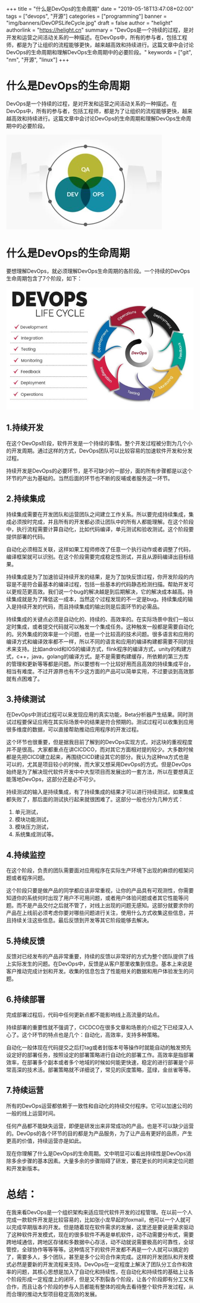 +++
title = "什么是DevOps的生命周期"
date = "2019-05-18T13:47:08+02:00"
tags = ["devops", "开源"]
categories = ["programming"]
banner = "img/banners/DevOPSLifeCycle.jpg"
draft = false
author = "helight"
authorlink = "https://helight.cn"
summary = "DevOps是一个持续的过程，是对开发和运营之间活动关系的一种描述。在DevOps中，所有的参与者，包括工程师，都是为了让组织的流程能够更快，越来越高效和持续进行。这篇文章中会讨论DevOps的生命周期和理解DevOps生命周期中的必要阶段。"
keywords = ["git", "nm", "开源", "linux"]
+++

# 什么是DevOps的生命周期

DevOps是一个持续的过程，是对开发和运营之间活动关系的一种描述。在DevOps中，所有的参与者，包括工程师，都是为了让组织的流程能够更快，越来越高效和持续进行。这篇文章中会讨论DevOps的生命周期和理解DevOps生命周期中的必要阶段。

![](imgs/DevOpsProcess.png)

# 什么是DevOps的生命周期

要想理解DevOps，就必须理解DevOps生命周期的各阶段。一个持续的DevOps生命周期包含了7个阶段，如下：

![](imgs/DevOPSLifeCycle.jpg)

## 1.持续开发

在这个DevOps阶段，软件开发是一个持续的事情。整个开发过程被分割为几个小的开发周期。通过这样的方式，DevOps团队可以比较容易的加速软件开发和分发过程。

持续开发是DevOps的必要环节，是不可缺少的一部分，面的所有步骤都是以这个环节的产出为基础的。当然后面的环节也不断的反哺或者服务这一环节。

## 2.持续集成

持续集成需要在开发团队和运营团队之间建立工作关系。所以要完成持续集成，集成必须按时完成，并且所有的开发都必须让团队中的所有人都能理解。在这个阶段中，执行流程需要计算自动化，比如代码编译，单元测试和验收测试。这个阶段要提供部署的代码。

自动化必须相互关联，这样如果工程师修改了任意一个执行动作或者调整了代码，编译框架就可以识别。在这个阶段需要完成稳定性测试，并且从源码编译出目标结果。

持续集成是为了加速验证持续开发的结果，是为了加快反馈过程，你开发阶段的内容是不是符合最基本的编译过程，包括一些基本的代码静态检测扫描。帮助开发可以更规范更高效。我们说一个bug的解决越是到后期解决，它的解决成本越高。持续集成就是为了降低这一成本，当然这个过程发现的不一定是bug。持续集成的输入是持续开发的代码，而且持续集成的输出则是后面环节的必需品。

持续集成的关键点必须是自动化的、持续的、高效率的。在实际场景中我们一般以定时集成，或者提交代码就可以触发一个集成任务。这种触发一般都是需要自动化的。另外集成的效率是一个问题，也是一个比较高的技术问题。很多语言和应用的编译方式和编译效率都不一样，所以不同的语言和应用的编译构建都需要不同的技术来支持。比如android和IOS的编译方式，flink程序的编译方式，unity的构建方式，c++，java，golang的编译方式。是不是需要构建缓存，所依赖的第三方库的管理和更新等等都是问题。所以要想有一个比较好用而且高效的持续集成平台，相当有难度。不过开源界也有不少这方面的产品可以简单实用，不过要谈到高效那就有点困难了。

## 3.持续测试

在DevOps中测试过程可以来发现应用的真实功能，Beta分析器产生结果。同时测试过程要保证应用在其实际场景中的结果是符合预期的。测试过程可以收集到应用很多维度的数据，可以直接帮助推动应用程序的开发过程。

这个环节也很重要，但是据我目前了解到的DevOps实现方式，对这块的重视程度并不是很高。大家都重点在讲CICDCO，而对其它方面相对提的较少。大多数时候都是先把CICD建立起来，再围绕CICD建设其它的部分。我认为这种na方式也是可以的，尤其是项目较小的时候，而大家又想采用DevOps的方式。但是DevOps始终是为了解决现代软件开发中中大型项目而发展出的一套方法，所以在要想真正能落地DevOps，这部分还是必不可少。

持续测试的输入是持续集成，有了持续集成的结果才可以进行持续测试，如果集成都失败了，那后面的测试执行起来就很困难了。这部分一般也分为几种方式：
1. 单元测试，
2. 模块功能测试，
3. 模块压力测试，
4. 系统集成测试等。

## 4.持续监控

在这个阶段，负责的团队需要面对应用程序在实际生产环境下出现的麻烦的框架问题或者程序问题。

这个阶段只要是做产品的同学都应该非常重视，让你的产品具有可观测性，你需要知道你的系统何时出现了用户不可用问题，或者用户体验问题或者其它性能等问题。而不是产品交付之后就不管了，对线上出现的问题无感知。这部分就要求你的产品在上线前必须考虑你要对哪些问题进行关注，使用什么方式收集这些信息，并且持续关注这些信息。最后反馈到开发等其它阶段能够去解决。

## 5.持续反馈

反馈对已经发布的产品非常重要，持续的反馈以非常好的方式为整个团队提供了线上实际发生的问题。在DevOps中，反馈是从客户那里收集到信息。基本上来说是客户推动完成计划和开发。收集的信息包含了性能相关的数据和用户体验发生的问题。

## 6.持续部署

完成部署过程后，代码中任何更新点都不能影响线上高流量的站点。

持续部署的重要性就不强调了，CICDCO在很多文章和场景的介绍之下已经深入人心了。这个环节的特点也是几个：自动化，高效率，支持多种策略。

自动化一般体现在代码提交之后打tag或者封版本号等操作时就能自动的触发预先设定好的部署任务，按照设定的部署策略进行自动化的部署工作。高效率是指部署效率，在部署多个副本或者多个地域的时候如何能更快速，稳定的进行部署是个非常高深的技术活。部署策略就不详细说了，常见的灰度策略，蓝绿，金丝雀等等。

## 7.持续运营
所有的DevOps运营都依赖于一致性和自动化的持续交付程序。它可以加速公司的一般的线上运营时间。

任何产品都不能缺失运营，即便是研发出来非常成功的产品，也是不可以缺少运营的。DevOps的各个环节的目的都是为产品服务，为了让产品有更好的品质，产生更高的价值，持续运营亦是如此。

现在你理解了什么是DevOps的生命周期。文中明显可以看出持续性是DevOps消除多余步骤的基本因素。大量多余的步骤阻碍了研发，要花更长的时间来定位问题和开发新版本。

# 总结：
在我来看DevOps是一个组织架构来适应现代软件开发的过程管理。在以前一个人完成一款软件开发是比较容易的，比如张小龙早起的foxmail，他可以一个人就可以完成早期版本的开发。但是随着现在软件需求的发展，这里还是要说是需求驱动了这种软件开发模式，现在的很多软件不再是单机软件，动不动需要分布式，需要跨地域通信，跨地区存储和多数据中心存活，动不动就说需要极高的可靠性，全球管控，全球协作等等等等。这种情况下的软件开发都不再是一个人就可以搞定的了，需要多人，多个团队，甚至是多个公司合作来完成。这样的开发团队和开发模式必然是要新的开发流程来支持。DevOps在一定程度上解决了团队分工合作和效率的问题，其核心思想是加入了自动化和持续性，在自动化和持续性的基础上让各个阶段形成一定程度上的闭环，但是又不割裂各个阶段，让各个阶段即有分工又有合作，而且让各个阶段的参与人员都能有整体的视角去看待整个软件开发过程，从而合理的推动大型项目稳定高效的发展。 